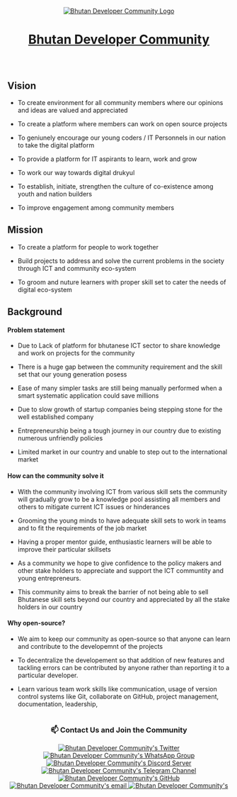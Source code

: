 <p align="center">
 <a target="_blank" href="https://www.devbt.org">
  <img src="https://devbt.org/assets/images/socials-cover.png" alt="Bhutan Developer Community Logo" />
 </a>
</p>

# <a href="https://www.devbt.org" target="_blank"> <p align="center">Bhutan Developer Community</p> </a>
 
 <br/>
 
<!--  Don't write above this -->

## Vision


<!-- Rough / Brainstroming -->

- To create environment for all community members where our opinions and ideas are valued and appreciated

- To create a platform where members can work on open source projects

- To geniunely encourage our young coders / IT Personnels in our nation to take the digital platform

- To provide a platform for IT aspirants to learn, work and grow

- To work our way towards digital drukyul

- To establish, initiate, strengthen the culture of co-existence among youth and nation builders

- To improve engagement among community members



## Mission

<!-- Rough / Brainstroming -->

- To create a platform for people to work together

- Build projects to address and solve the current problems in the society through ICT and community eco-system

- To groom and nuture learners with proper skill set to cater the needs of digital eco-system




## Background

#### Problem statement

- Due to Lack of platform for bhutanese ICT sector to share knowledge and work on projects for the community 

- There is a huge gap between the community requirement and the skill set that our young generation posess 

- Ease of many simpler tasks are still being manually performed when a smart systematic application could save millions

- Due to slow growth of startup companies being stepping stone for the well established company

- Entrepreneurship being a tough journey in our country due to existing numerous unfriendly policies 

- Limited market in our country and unable to step out to the international market


#### How can the community solve it


- With the community involving ICT from various skill sets the community will gradually grow to be a knowledge pool assisting all members and others to mitigate current ICT issues or hinderances

- Grooming the young minds to have adequate skill sets to work in teams and to fit the requirements of the job market

- Having a proper mentor guide, enthusiastic learners will be able to improve their particular skillsets

- As a community we hope to give confidence to the policy makers and other stake holders to appreciate and support the ICT communtity and young entrepreneurs.

- This community aims to break the barrier of not being able to sell Bhutanese skill sets beyond our country and appreciated by all the stake holders in our country


#### Why open-source? 

- We aim to keep our community as open-source so that anyone can learn and contribute to the developemnt of the projects

- To decentralize the developement so that addition of new features and tackling errors can be contributed by anyone rather than reporting it to a particular developer.

- Learn various team work skills like communication, usage of version control systems like Git, collaborate on GitHub, project management, documentation, leadership, 


<!-- Dont write anything below this -->

#
 
 ### <p align="center">📫 Contact Us and Join the Community </p>
 
<p align="center">
 <a href="https://twitter.com/btdevcommunity">
  <img src="https://img.shields.io/badge/Twitter-1DA1F2?style=for-the-badge&logo=twitter&logoColor=white" alt="Bhutan Developer Community's Twitter" />     
 </a>
 <a target="_blank" href="https://chat.whatsapp.com/ByKjpnV2ajsBiqG140WEI2">
  <img src="https://img.shields.io/badge/whatsapp-25D366?style=for-the-badge&logo=WhatsApp&logoColor=white" alt="Bhutan Developer Community's WhatsApp Group" />     
 </a>
 <a target="_blank" href="https://discord.gg/kfG4Z9qBEb">
  <img src="https://img.shields.io/badge/discord-7289DA?style=for-the-badge&logo=Discord&logoColor=white" alt="Bhutan Developer Community's Discord Server" />     
 </a>
 <a href="https://t.me/+0WfVhQysyQFiOTg1">
  <img src="https://img.shields.io/badge/Telegram-229ED9?style=for-the-badge&logo=telegram&logoColor=white" alt="Bhutan Developer Community's Telegram Channel" />   
 </a>
 <a target="_blank" href="https://github.com/BTDeveloperCommunity">
  <img src="https://img.shields.io/badge/GitHub-171515?style=for-the-badge&logo=github&logoColor=white" alt="Bhutan Developer Community's GitHub" />     
 </a>
 <a target="_blank" href="mailto:btdevelopercommunity@gmail.com">
  <img src="https://img.shields.io/badge/email-3357C0?style=for-the-badge&logo=gmail&logoColor=white" alt="Bhutan Developer Community's email" />     
 </a>
 <a target="_blank" href="https://www.devbt.org">
  <img src="https://img.shields.io/badge/Website-1EBBEE?style=for-the-badge&logo=internetexplorer&logoColor=white" alt="Bhutan Developer Community's" />     
 </a>
</p>

